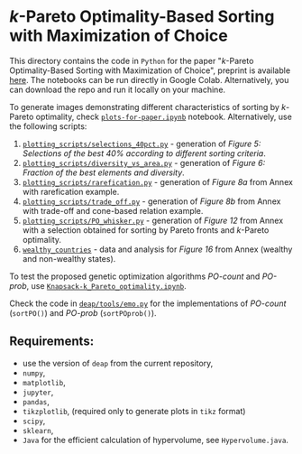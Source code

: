 # *k*-Pareto Optimality-Based Sorting with Maximization of Choice

This directory contains the code in ``Python`` for the paper "*k*-Pareto Optimality-Based 
Sorting with Maximization of Choice", preprint is available [here](https://arxiv.org/abs/2201.08206).
The notebooks can be run directly in Google Colab. Alternatively, you can download the repo and run it locally on your machine.

To generate images demonstrating different characteristics of sorting by
*k*-Pareto optimality, check [`plots-for-paper.ipynb`](plots-for-paper.ipynb) notebook.
Alternatively, use the following scripts:

1. [`plotting_scripts/selections_40pct.py`](plotting_scripts/selections_40pct.py) - generation of *Figure 5:  Selections of the best 40% according to different sorting criteria*.
2. [`plotting_scripts/diversity_vs_area.py`](plotting_scripts/diversity_vs_area.py) - generation of *Figure 6:  Fraction of the best elements and diversity*.
3. [`plotting_scripts/rarefication.py`](plotting_scripts/rarefication.py) - generation of *Figure 8a* from Annex with rarefication example.
4. [`plotting_scripts/trade_off.py`](plotting_scripts/trade_off.py) - generation of *Figure 8b* from Annex with trade-off and cone-based relation example.
5. [`plotting_scripts/PO_whisker.py`](plotting_scripts/PO_whisker.py) - generation of *Figure 12* from Annex with a selection obtained for sorting by Pareto fronts and $k$-Pareto optimality.
6. [`wealthy_countries`](wealthy_countries) - data and analysis for *Figure 16* from Annex (wealthy and non-wealthy states).


To test the proposed genetic optimization algorithms *PO-count* and *PO-prob*, 
use [`Knapsack-k_Pareto_optimality.ipynb`](Knapsack-k_Pareto_optimality.ipynb).

Check the code in [`deap/tools/emo.py`](deap/tools/emo.py) for the implementations 
of *PO-count* (`sortPO()`) and *PO-prob* (`sortPOprob()`).

## Requirements:
- use the version of `deap` from the current repository,
- `numpy`,
- `matplotlib`,
- `jupyter`,
- `pandas`,
- `tikzplotlib`, (required only to generate plots in `tikz` format)
- `scipy`,
- `sklearn`,
- `Java` for the efficient calculation of hypervolume, see `Hypervolume.java`.

